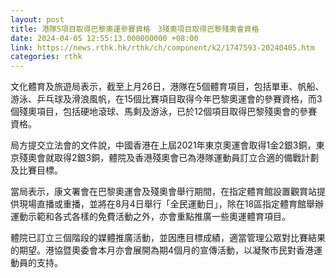 ```yaml
---
layout: post
title: 港隊5項目取得巴黎奧運參賽資格　3殘奧項目取得巴黎殘奧會資格
date: 2024-04-05 12:55:13.000000000 +08:00
link: https://news.rthk.hk/rthk/ch/component/k2/1747593-20240405.htm
categories: rthk
---
```


文化體育及旅遊局表示，截至上月26日，港隊在5個體育項目，包括單車、帆船、游泳、乒乓球及滑浪風帆，在15個比賽項目取得今年巴黎奧運會的參賽資格，而3個殘奧項目，包括硬地滾球、馬剩及游泳，已於12個項目取得巴黎殘奧會的參賽資格。

局方提交立法會的文件說，中國香港在上屆2021年東京奧運會取得1金2銀3銅，東京殘奧會就取得2銀3銅，體院及香港殘奧會已為港隊運動員訂立合適的備戰計劃及比賽目標。

當局表示，康文署會在巴黎奧運會及殘奧會舉行期間，在指定體育館設置觀賞站提供現場直播或重播，並將在8月4日舉行「全民運動日」，除在18區指定體育館舉辦運動示範和各式各樣的免費活動之外，亦會重點推廣一些奧運體育項目。

體院已訂立三個階段的媒體推廣活動，並因應目標成績，適當管理公眾對比賽結果的期望。港協暨奧委會本月亦會展開為期4個月的宣傳活動，以凝聚市民對香港運動員的支持。

